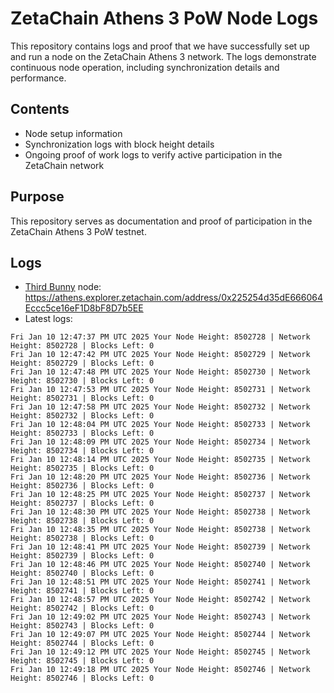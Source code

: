 # ZetaChain Athens 3 PoW Node Logs
This repository contains logs and proof that we have successfully set up and run a node on the ZetaChain Athens 3 network. The logs demonstrate continuous node operation, including synchronization details and performance.

## Contents
- Node setup information
- Synchronization logs with block height details
- Ongoing proof of work logs to verify active participation in the ZetaChain network

## Purpose
This repository serves as documentation and proof of participation in the ZetaChain Athens 3 PoW testnet.

## Logs

- [Third Bunny](https://thirdbunny.xyz/) node: https://athens.explorer.zetachain.com/address/0x225254d35dE666064Eccc5ce16eF1D8bF8D7b5EE
- Latest logs:
```
Fri Jan 10 12:47:37 PM UTC 2025 Your Node Height: 8502728 | Network Height: 8502728 | Blocks Left: 0
Fri Jan 10 12:47:42 PM UTC 2025 Your Node Height: 8502729 | Network Height: 8502729 | Blocks Left: 0
Fri Jan 10 12:47:48 PM UTC 2025 Your Node Height: 8502730 | Network Height: 8502730 | Blocks Left: 0
Fri Jan 10 12:47:53 PM UTC 2025 Your Node Height: 8502731 | Network Height: 8502731 | Blocks Left: 0
Fri Jan 10 12:47:58 PM UTC 2025 Your Node Height: 8502732 | Network Height: 8502732 | Blocks Left: 0
Fri Jan 10 12:48:04 PM UTC 2025 Your Node Height: 8502733 | Network Height: 8502733 | Blocks Left: 0
Fri Jan 10 12:48:09 PM UTC 2025 Your Node Height: 8502734 | Network Height: 8502734 | Blocks Left: 0
Fri Jan 10 12:48:14 PM UTC 2025 Your Node Height: 8502735 | Network Height: 8502735 | Blocks Left: 0
Fri Jan 10 12:48:20 PM UTC 2025 Your Node Height: 8502736 | Network Height: 8502736 | Blocks Left: 0
Fri Jan 10 12:48:25 PM UTC 2025 Your Node Height: 8502737 | Network Height: 8502737 | Blocks Left: 0
Fri Jan 10 12:48:30 PM UTC 2025 Your Node Height: 8502738 | Network Height: 8502738 | Blocks Left: 0
Fri Jan 10 12:48:35 PM UTC 2025 Your Node Height: 8502738 | Network Height: 8502738 | Blocks Left: 0
Fri Jan 10 12:48:41 PM UTC 2025 Your Node Height: 8502739 | Network Height: 8502739 | Blocks Left: 0
Fri Jan 10 12:48:46 PM UTC 2025 Your Node Height: 8502740 | Network Height: 8502740 | Blocks Left: 0
Fri Jan 10 12:48:51 PM UTC 2025 Your Node Height: 8502741 | Network Height: 8502741 | Blocks Left: 0
Fri Jan 10 12:48:57 PM UTC 2025 Your Node Height: 8502742 | Network Height: 8502742 | Blocks Left: 0
Fri Jan 10 12:49:02 PM UTC 2025 Your Node Height: 8502743 | Network Height: 8502743 | Blocks Left: 0
Fri Jan 10 12:49:07 PM UTC 2025 Your Node Height: 8502744 | Network Height: 8502744 | Blocks Left: 0
Fri Jan 10 12:49:12 PM UTC 2025 Your Node Height: 8502745 | Network Height: 8502745 | Blocks Left: 0
Fri Jan 10 12:49:18 PM UTC 2025 Your Node Height: 8502746 | Network Height: 8502746 | Blocks Left: 0
```
